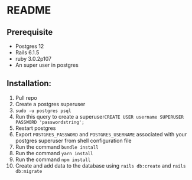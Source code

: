 # README

## Prerequisite
- Postgres 12
- Rails 6.1.5
- ruby 3.0.2p107
- An super user in postgres


## Installation:
1. Pull repo
2. Create a postgres superuser
  1. `sudo -u postgres psql`
  2. Run this query to create a superuser`CREATE USER username SUPERUSER PASSWORD 'passwordstring';`
  3. Restart postgres
4. Export `POSTGRES_PASSWORD` and `POSTGRES_USERNAME` associated with your postgres superuser from shell configuration file
5. Run the command `bundle install`
6. Run the command `yarn install`
7. Run the command `npm install`
8. Create and add data to the database using `rails db:create` and `rails db:migrate`
